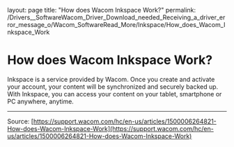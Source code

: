 layout: page
title: "How does Wacom Inkspace Work?"
permalink: /Drivers__SoftwareWacom_Driver_Download_needed_Receiving_a_driver_error_message_o/Wacom_SoftwareRead_More/Inkspace/How_does_Wacom_Inkspace_Work

# How does Wacom Inkspace Work?

Inkspace is a service provided by Wacom. Once you create and activate your account, your content will be synchronized and securely backed up. With Inkspace, you can access your content on your tablet, smartphone or PC anywhere, anytime.

---
Source: [https://support.wacom.com/hc/en-us/articles/1500006264821-How-does-Wacom-Inkspace-Work](https://support.wacom.com/hc/en-us/articles/1500006264821-How-does-Wacom-Inkspace-Work)
